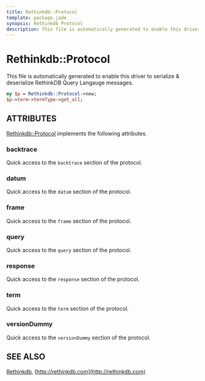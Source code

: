 ```yaml
---
title: Rethinkdb::Protocol
template: package.jade
synopsis: Rethinkdb Protocol
description: This file is automatically generated to enable this driver to serialize & deserialize RethinkDB Query Langauge messages.
---
```

# Rethinkdb::Protocol

This file is automatically generated to enable this driver to serialize & deserialize RethinkDB Query Langauge messages.

```perl
my $p = Rethinkdb::Protocol->new;
$p->term->termType->get_all;

```

## ATTRIBUTES

[Rethinkdb::Protocol](/perl-rethinkdb/rethinkdb/protocol) implements the following attributes.

### backtrace

Quick access to the `backtrace` section of the protocol.

### datum

Quick access to the `datum` section of the protocol.

### frame

Quick access to the `frame` section of the protocol.

### query

Quick access to the `query` section of the protocol.

### response

Quick access to the `response` section of the protocol.

### term

Quick access to the `term` section of the protocol.

### versionDummy

Quick access to the `versionDummy` section of the protocol.

## SEE ALSO

[Rethinkdb](/perl-rethinkdb/rethinkdb), [http://rethinkdb.com](http://rethinkdb.com)